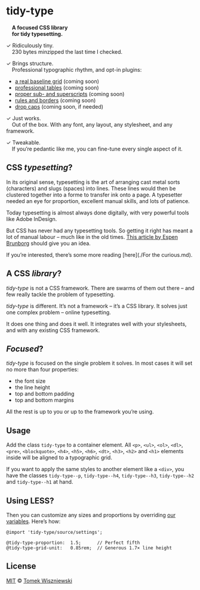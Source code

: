 tidy-type
=========

  **A focused CSS library**  
  **for tidy typesetting.**

✓ Ridiculously tiny.  
  230 bytes minzipped the last time I checked.

✓ Brings structure.  
  Professional typographic rhythm, and opt-in plugins:

* [a real baseline grid][] (coming soon)
* [professional tables][] (coming soon)
* [proper sub- and superscripts][] (coming soon)
* [rules and borders][] (coming soon)
* [drop caps][] (coming soon, if needed)

✓ Just works.  
  Out of the box. With any font, any layout, any stylesheet, and any framework.

✓ Tweakable.  
  If you’re pedantic like me, you can fine-tune every single aspect of it.

[a real baseline grid]:          https://github.com/tomekwi/tidy-type/issues/3
[professional tables]:           https://github.com/tomekwi/tidy-type/issues/4
[proper sub- and superscripts]:  https://github.com/tomekwi/tidy-type/issues/7
[rules and borders]:             https://github.com/tomekwi/tidy-type/issues/6
[drop caps]:                     https://github.com/tomekwi/tidy-type/issues/5




CSS *typesetting*?
------------------

In its original sense, typesetting is the art of arranging cast metal sorts (characters) and slugs (spaces) into lines. These lines would then be clustered together into a forme to transfer ink onto a page. A typesetter needed an eye for proportion, excellent manual skills, and lots of patience.

Today typesetting is almost always done digitally, with very powerful tools like Adobe InDesign.

But CSS has never had any typesetting tools. So getting it right has meant a lot of manual labour – much like in the old times. [This article by Espen Brunborg][1] should give you an idea.

If you’re interested, there’s some more reading [here](./For the curious.md).

[1]: http://www.smashingmagazine.com/2012/12/17/css-baseline-the-good-the-bad-and-the-ugly/  "CSS Baseline: The Good, The Bad And The Ugly"




A CSS *library*?
----------------

*tidy-type* is not a CSS framework. There are swarms of them out there – and few really tackle the problem of typesetting.

*tidy-type* is different. It’s not a framework – it’s a CSS library. It solves just one complex problem – online typesetting.

It does one thing and does it well. It integrates well with your stylesheets, and with any existing CSS framework.




*Focused*?
--------

*tidy-type* is focused on the single problem it solves. In most cases it will set no more than four properties:

* the font size
* the line height
* top and bottom padding
* top and bottom margins

All the rest is up to you or up to the framework you’re using.




Usage
-----

Add the class `tidy-type` to a container element. All `<p>`, `<ul>`, `<ol>`, `<dl>`, `<pre>`, `<blockquote>`, `<h4>`, `<h5>`, `<h6>`, `<dt>`, `<h3>`, `<h2>` and `<h1>` elements inside will be aligned to a typographic grid.

If you want to apply the same styles to another element like a `<div>`, you have the classes `tidy-type--p`, `tidy-type--h4`, `tidy-type--h3`, `tidy-type--h2` and `tidy-type--h1` at hand.




Using LESS?
-----------

Then you can customize any sizes and proportions by overriding [our variables][]. Here’s how:

```less
@import 'tidy-type/source/settings';

@tidy-type-proportion:  1.5;      // Perfect fifth
@tidy-type-grid-unit:   0.85rem;  // Generous 1.7× line height
```

[our variables]:  ./source/settings.less




License
-------

[MIT][] © [Tomek Wiszniewski][]

[MIT]: ./License.md
[Tomek Wiszniewski]: https://github.com/tomekwi
